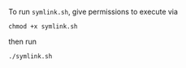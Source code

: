 
To run `symlink.sh`, give permissions to execute via
```
chmod +x symlink.sh
```

then run
```
./symlink.sh
```